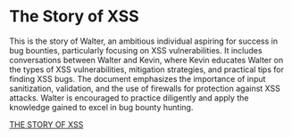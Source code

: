 # **The Story of XSS**

This is the story of Walter, an ambitious individual aspiring for success in bug bounties, particularly focusing on XSS vulnerabilities. It includes conversations between Walter and Kevin, where Kevin educates Walter on the types of XSS vulnerabilities, mitigation strategies, and practical tips for finding XSS bugs. The document emphasizes the importance of input sanitization, validation, and the use of firewalls for protection against XSS attacks. Walter is encouraged to practice diligently and apply the knowledge gained to excel in bug bounty hunting.

[THE STORY OF XSS](../../attachments/the_story_of_xss.pdf)

